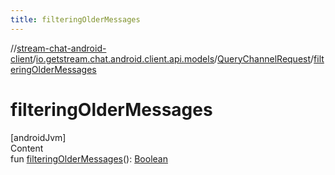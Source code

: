 ```yaml
---
title: filteringOlderMessages
---
```

//[stream-chat-android-client](../../../index.md)/[io.getstream.chat.android.client.api.models](../index.md)/[QueryChannelRequest](index.md)/[filteringOlderMessages](filteringOlderMessages.md)



# filteringOlderMessages  
[androidJvm]  
Content  
fun [filteringOlderMessages](filteringOlderMessages.md)(): [Boolean](https://kotlinlang.org/api/latest/jvm/stdlib/kotlin/-boolean/index.html)  



